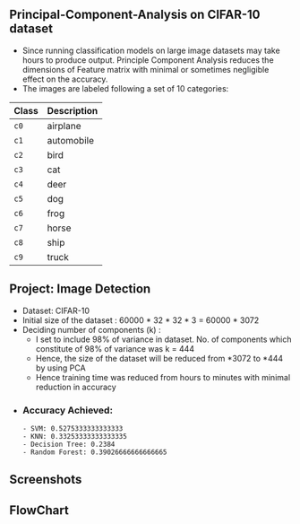 ## Principal-Component-Analysis on CIFAR-10 dataset
- Since running classification models on large image datasets may take hours to produce output. Principle Component Analysis reduces the dimensions of Feature matrix with minimal or sometimes negligible effect on the accuracy.
- The images are labeled following a set of 10 categories:

|Class|Description|
|-----|-----------|
| `c0` | airplane |
| `c1` | automobile |
| `c2` | bird |
| `c3` | cat  |
| `c4` | deer |
| `c5` | dog |
| `c6` | frog |
| `c7` | horse |
| `c8` | ship |
| `c9` | truck |
## Project: Image Detection 
  - Dataset: CIFAR-10
  - Initial size of the dataset : 60000 * 32 * 32 * 3 = 60000 * 3072
  - Deciding number of components (k) :
    - I set to include 98% of variance in dataset. No. of components which constitute of 98% of variance was k = 444
    - Hence, the size of the dataset will be reduced from *3072 to *444 by using PCA
    - Hence training time was reduced from hours to minutes with minimal reduction in accuracy
  - ### Accuracy Achieved:
        - SVM: 0.5275333333333333
        - KNN: 0.33253333333333335
        - Decision Tree: 0.2384
        - Random Forest: 0.39026666666666665

## Screenshots

## FlowChart

